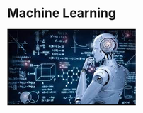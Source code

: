 # **Machine Learning**


<img src="https://github.com/J-R-1/J-R-1/blob/main/Kaggle%20Kernels%20-%20Machine%20Learning/ml_pic.png" />
